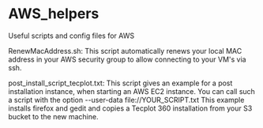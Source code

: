 # AWS_helpers
Useful scripts and config files for AWS

RenewMacAddress.sh:
This script automatically renews your local MAC address in your AWS security group to allow connecting to your VM's via ssh.

post_install_script_tecplot.txt:
This script gives an example for a post installation instance, when starting an AWS EC2 instance. You can call such a script with the option --user-data file://YOUR_SCRIPT.txt
This example installs firefox and gedit and copies a Tecplot 360 installation from your S3 bucket to the new machine.
